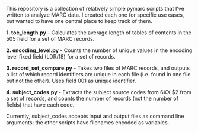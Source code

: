 This repository is a collection of relatively simple pymarc scripts that I've written to analyze MARC data.  I created each one for specific use cases, but wanted to have one central place to keep track of them.

**1. toc_length.py** - Calculates the average length of tables of contents in the 505 field for a set of MARC records.

**2. encoding_level.py** - Counts the number of unique values in the encoding level fixed field (LDR/18) for a set of records.

**3. record_set_compare.py** - Takes two files of MARC records, and outputs a list of which record identifiers are unique in each file (i.e. found in one file but not the other). Uses field 001 as unique identifier.

**4. subject_codes.py** - Extracts the subject source codes from 6XX $2 from a set of records, and counts the number of records (not the number of fields) that have each code.

Currently, subject_codes accepts input and output files as command line arguments; the other scripts have filenames encoded as variables.
